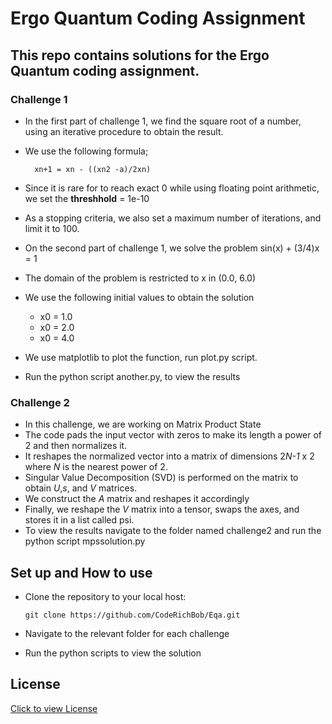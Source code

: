 # Ergo Quantum Coding Assignment

## This repo contains solutions for the Ergo Quantum coding assignment.

### Challenge 1

- In the first part of challenge 1, we find the square root of a number, using an iterative procedure to obtain the result.

- We use the following formula;

        xn+1 = xn - ((xn2 -a)/2xn)

- Since it is rare for to reach exact 0 while using floating point arithmetic, we set the **threshhold** = 1e-10
- As a stopping criteria, we also set a maximum number of iterations, and limit it to 100.

- On the second part of challenge 1, we solve the problem
  sin(x) + (3/4)x = 1

- The domain of the problem is restricted to x in (0.0, 6.0)
- We use the following initial values to obtain the solution

  - x0 = 1.0
  - x0 = 2.0
  - x0 = 4.0

- We use matplotlib to plot the function, run plot.py script.

- Run the python script another.py, to view the results

### Challenge 2

- In this challenge, we are working on Matrix Product State
- The code pads the input vector with zeros to make its length a power of 2 and then normalizes it.
- It reshapes the normalized vector into a matrix of dimensions 2*N-1* x 2 where _N_ is the nearest power of 2.
- Singular Value Decomposition (SVD) is performed on the matrix to obtain _U_,_s_, and _V_ matrices.
- We construct the _A_ matrix and reshapes it accordingly
- Finally, we reshape the _V_ matrix into a tensor, swaps the axes, and stores it in a list called psi.
- To view the results navigate to the folder named challenge2 and run the python script mpssolution.py

## Set up and How to use

- Clone the repository to your local host:

  `git clone https://github.com/CodeRichBob/Eqa.git`

- Navigate to the relevant folder for each challenge
- Run the python scripts to view the solution

## License

[Click to view License](LICENSE)
